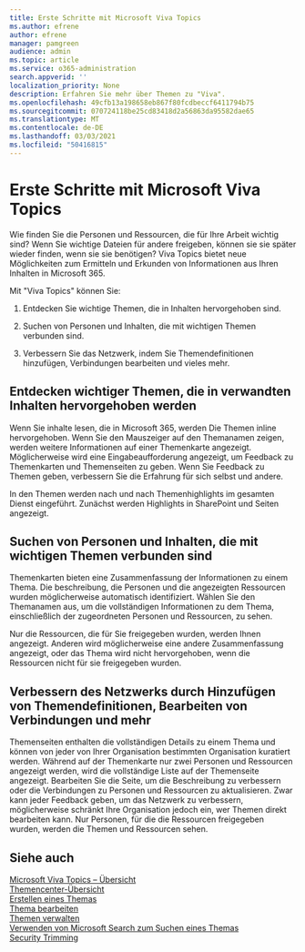 ```yaml
---
title: Erste Schritte mit Microsoft Viva Topics
ms.author: efrene
author: efrene
manager: pamgreen
audience: admin
ms.topic: article
ms.service: o365-administration
search.appverid: ''
localization_priority: None
description: Erfahren Sie mehr über Themen zu "Viva".
ms.openlocfilehash: 49cfb13a198658eb867f80fcdbeccf6411794b75
ms.sourcegitcommit: 070724118be25cd83418d2a56863da95582dae65
ms.translationtype: MT
ms.contentlocale: de-DE
ms.lasthandoff: 03/03/2021
ms.locfileid: "50416815"
---
```

# <a name="get-started-with-microsoft-viva-topics"></a>Erste Schritte mit Microsoft Viva Topics

Wie finden Sie die Personen und Ressourcen, die für Ihre Arbeit wichtig sind? Wenn Sie wichtige Dateien für andere freigeben, können sie sie später wieder finden, wenn sie sie benötigen? Viva Topics bietet neue Möglichkeiten zum Ermitteln und Erkunden von Informationen aus Ihren Inhalten in Microsoft 365.  

Mit "Viva Topics" können Sie: 

1. Entdecken Sie wichtige Themen, die in Inhalten hervorgehoben sind.

2. Suchen von Personen und Inhalten, die mit wichtigen Themen verbunden sind.

3. Verbessern Sie das Netzwerk, indem Sie Themendefinitionen hinzufügen, Verbindungen bearbeiten und vieles mehr.


## <a name="discover-important-topics-highlighted-in-related-content"></a>Entdecken wichtiger Themen, die in verwandten Inhalten hervorgehoben werden 

Wenn Sie inhalte lesen, die in Microsoft 365, werden Die Themen inline hervorgehoben. Wenn Sie den Mauszeiger auf den Themanamen zeigen, werden weitere Informationen auf einer Themenkarte angezeigt. Möglicherweise wird eine Eingabeaufforderung angezeigt, um Feedback zu Themenkarten und Themenseiten zu geben. Wenn Sie Feedback zu Themen geben, verbessern Sie die Erfahrung für sich selbst und andere. 

In den Themen werden nach und nach Themenhighlights im gesamten Dienst eingeführt. Zunächst werden Highlights in SharePoint und Seiten angezeigt.


## <a name="find-people-and-content-connected-to-important-topics"></a>Suchen von Personen und Inhalten, die mit wichtigen Themen verbunden sind 

Themenkarten bieten eine Zusammenfassung der Informationen zu einem Thema. Die beschreibung, die Personen und die angezeigten Ressourcen wurden möglicherweise automatisch identifiziert. Wählen Sie den Themanamen aus, um die vollständigen Informationen zu dem Thema, einschließlich der zugeordneten Personen und Ressourcen, zu sehen.  

Nur die Ressourcen, die für Sie freigegeben wurden, werden Ihnen angezeigt. Anderen wird möglicherweise eine andere Zusammenfassung angezeigt, oder das Thema wird nicht hervorgehoben, wenn die Ressourcen nicht für sie freigegeben wurden. 



## <a name="improve-the-network-by-adding-topic-definitions-editing-connections-and-more"></a>Verbessern des Netzwerks durch Hinzufügen von Themendefinitionen, Bearbeiten von Verbindungen und mehr 

Themenseiten enthalten die vollständigen Details zu einem Thema und können von jeder von Ihrer Organisation bestimmten Organisation kuratiert werden. Während auf der Themenkarte nur zwei Personen und Ressourcen angezeigt werden, wird die vollständige Liste auf der Themenseite angezeigt. Bearbeiten Sie die Seite, um die Beschreibung zu verbessern oder die Verbindungen zu Personen und Ressourcen zu aktualisieren. Zwar kann jeder Feedback geben, um das Netzwerk zu verbessern, möglicherweise schränkt Ihre Organisation jedoch ein, wer Themen direkt bearbeiten kann. Nur Personen, für die die Ressourcen freigegeben wurden, werden die Themen und Ressourcen sehen.


## <a name="see-also"></a>Siehe auch
[Microsoft Viva Topics – Übersicht](topic-experiences-overview.md)</br>
[Themencenter-Übersicht](topic-center-overview.md)</br>
[Erstellen eines Themas](create-a-topic.md)</br>
[Thema bearbeiten](edit-a-topic.md)</br>
[Themen verwalten](manage-topics.md)</br>
[Verwenden von Microsoft Search zum Suchen eines Themas](search.md)</br>
[Security Trimming](topic-experiences-security-trimming.md)

